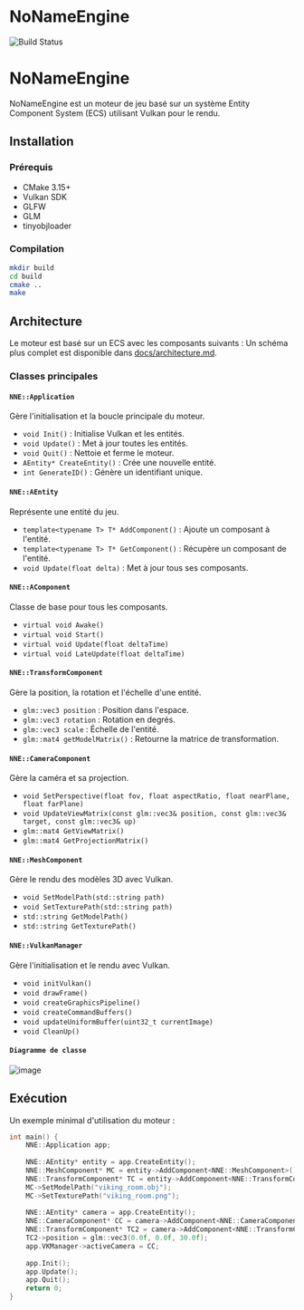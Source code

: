 # NoNameEngine
![Build Status](https://github.com/SebastienChevallier/NNEngine/actions/workflows/c-cpp.yml/badge.svg)

# NoNameEngine

NoNameEngine est un moteur de jeu basé sur un système Entity Component System (ECS) utilisant Vulkan pour le rendu.

## Installation

### Prérequis
- CMake 3.15+
- Vulkan SDK
- GLFW
- GLM
- tinyobjloader

### Compilation

```sh
mkdir build
cd build
cmake ..
make
```

## Architecture

Le moteur est basé sur un ECS avec les composants suivants :
Un schéma plus complet est disponible dans [docs/architecture.md](docs/architecture.md).

### Classes principales

#### `NNE::Application`
Gère l'initialisation et la boucle principale du moteur.

- `void Init()` : Initialise Vulkan et les entités.
- `void Update()` : Met à jour toutes les entités.
- `void Quit()` : Nettoie et ferme le moteur.
- `AEntity* CreateEntity()` : Crée une nouvelle entité.
- `int GenerateID()` : Génère un identifiant unique.

#### `NNE::AEntity`
Représente une entité du jeu.

- `template<typename T> T* AddComponent()` : Ajoute un composant à l'entité.
- `template<typename T> T* GetComponent()` : Récupère un composant de l'entité.
- `void Update(float delta)` : Met à jour tous ses composants.

#### `NNE::AComponent`
Classe de base pour tous les composants.

- `virtual void Awake()`
- `virtual void Start()`
- `virtual void Update(float deltaTime)`
- `virtual void LateUpdate(float deltaTime)`

#### `NNE::TransformComponent`
Gère la position, la rotation et l'échelle d'une entité.

- `glm::vec3 position` : Position dans l'espace.
- `glm::vec3 rotation` : Rotation en degrés.
- `glm::vec3 scale` : Échelle de l'entité.
- `glm::mat4 getModelMatrix()` : Retourne la matrice de transformation.

#### `NNE::CameraComponent`
Gère la caméra et sa projection.

- `void SetPerspective(float fov, float aspectRatio, float nearPlane, float farPlane)`
- `void UpdateViewMatrix(const glm::vec3& position, const glm::vec3& target, const glm::vec3& up)`
- `glm::mat4 GetViewMatrix()`
- `glm::mat4 GetProjectionMatrix()`

#### `NNE::MeshComponent`
Gère le rendu des modèles 3D avec Vulkan.

- `void SetModelPath(std::string path)`
- `void SetTexturePath(std::string path)`
- `std::string GetModelPath()`
- `std::string GetTexturePath()`

#### `NNE::VulkanManager`
Gère l'initialisation et le rendu avec Vulkan.

- `void initVulkan()`
- `void drawFrame()`
- `void createGraphicsPipeline()`
- `void createCommandBuffers()`
- `void updateUniformBuffer(uint32_t currentImage)`
- `void CleanUp()`

#### `Diagramme de classe`
![image](https://github.com/user-attachments/assets/39aa283d-5a06-489e-ba82-c189747c2691)



## Exécution

Un exemple minimal d'utilisation du moteur :

```cpp
int main() {
    NNE::Application app;
    
    NNE::AEntity* entity = app.CreateEntity();
    NNE::MeshComponent* MC = entity->AddComponent<NNE::MeshComponent>();
    NNE::TransformComponent* TC = entity->AddComponent<NNE::TransformComponent>();
    MC->SetModelPath("viking_room.obj");
    MC->SetTexturePath("viking_room.png");
    
    NNE::AEntity* camera = app.CreateEntity();
    NNE::CameraComponent* CC = camera->AddComponent<NNE::CameraComponent>();
    NNE::TransformComponent* TC2 = camera->AddComponent<NNE::TransformComponent>();
    TC2->position = glm::vec3(0.0f, 0.0f, 30.0f);
    app.VKManager->activeCamera = CC;
    
    app.Init();
    app.Update();
    app.Quit();
    return 0;
}
```


 

